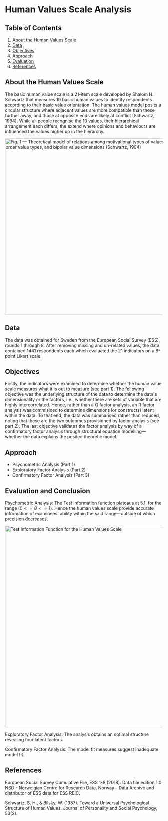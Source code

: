 # Human Values Scale Analysis

## Table of Contents

1.  [About the Human Values Scale](#about-the-human-values-scale)
2.  [Data](#data)
3.  [Objectives](#objectives)
4.  [Approach](#approach)
5.  [Evaluation](#evaluation-and-conclusion)
6.  [References](#references)

## About the Human Values Scale

The basic human value scale is a 21-item scale developed by Shalom H. Schwartz that measures 10 basic human values to identify respondents according to their basic value orientation. The human values model posits a circular structure where adjacent values are more compatible than those further away, and those at opposite ends are likely at conflict (Schwartz, 1994). While all people recognise the 10 values, their hierarchical arrangement each differs, the extend where opinions and behaviours are influenced the values higher up in the hierarchy.

<img src="https://ai2-s2-public.s3.amazonaws.com/figures/2017-08-08/1ef641811162f71ec2a123f95c4941d79adfa83e/9-Figure1-1.png" alt="Fig. 1 — Theoretical model of relations among motivational types of values, higher order value types, and bipolar value dimensions (Schwartz, 1994)" width="563"/>

## Data

The data was obtained for Sweden from the European Social Survey (ESS), rounds 1 through 8. After removing missing and un-related values, the data contained 1441 respondents each which evaluated the 21 indicators on a 6-point Likert scale.

## Objectives

Firstly, the indicators were examined to determine whether the human value scale measures what it is out to measure (see part 1). The following objective was the underlying structure of the data to determine the data's dimensionality or the factors, i.e., whether there are sets of variable that are highly intercorrelated. Hence, rather than a Q factor analysis, an R factor analysis was commisioed to determine dimensions Ior constructs) latent within the data. To that end, the data was summarised rather than reduced, noting that these are the two outcomes provisioned by factor analysis (see part 2). The last objective validates the factor analysis by way of a confirmatory factor analysis through structural equation modelling—whether the data explains the posited theoretic model.

## Approach

-   Psychometric Analysis (Part 1)
-   Exploratory Factor Analysis (Part 2)
-   Confirmatory Factor Analysis (Part 3)

## Evaluation and Conclusion

Psychometric Analysis: The Test information function plateaus at 5.1, for the range $(0<= \theta<=1)$. Hence the human values scale provide accurate information of examinees' ability within the said range—outside of which precision decreases.

<img src="images/TIF_smaller.png" alt="Test Information Function for the Human Values Scale" width="643"/>

Exploratory Factor Analysis: The analysis obtains an optimal structure revealing four latent factors.

Confirmatory Factor Analysis: The model fit measures suggest inadequate model fit.

## References

European Social Survey Cumulative File, ESS 1-8 (2018). Data file edition 1.0 NSD - Norweigian Centre for Research Data, Norway - Data Archive and distributor of ESS data for ESS REIC.

Schwartz, S. H., & Bilsky, W. (1987). Toward a Universal Psychological Structure of Human Values. Journal of Personality and Social Psychology, 53(3).
